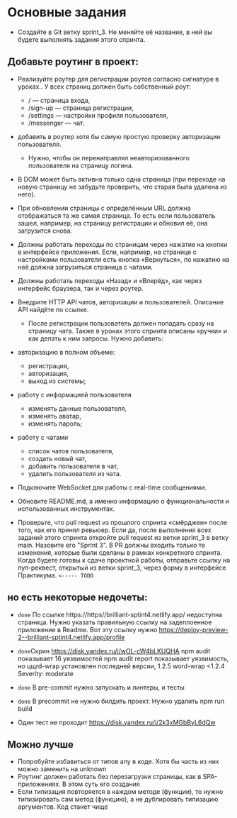 # Основные задания

- Создайте в Git ветку sprint_3. Не меняйте её название, в ней вы будете выполнять задания этого
  спринта.

## Добавьте роутинг в проект:

- Реализуйте роутер для регистрации роутов согласно сигнатуре в уроках.. У всех страниц должен быть
  собственный роут:

  - / — страница входа,
  - /sign-up — страница регистрации,
  - /settings — настройки профиля пользователя,
  - /messenger — чат.

- добавить в роутер хотя бы самую простую проверку авторизации пользователя.

  - Нужно, чтобы он перенаправлял неавторизованного пользователя на страницу логина.

- В DOM может быть активна только одна страница (при переходе на новую страницу не забудьте
  проверить, что старая была удалена из него).

- При обновлении страницы с определённым URL должна отображаться та же самая страница. То есть если
  пользователь зашел, например, на страницу регистрации и обновил её, она загрузится снова.

- Должны работать переходы по страницам через нажатие на кнопки в интерфейсе приложения. Если,
  например, на странице с настройками пользователя есть кнопка «Вернуться», по нажатию на неё должна
  загрузиться страница с чатами.

- Должны работать переходы «Назад» и «Вперёд», как через интерфейс браузера, так и через роутер.

- Внедрите HTTP API чатов, авторизации и пользователей. Описание API найдёте по ссылке.

  - После регистрации пользователь должен попадать сразу на страницу чата. Также в уроках этого
    спринта описаны «ручки» и как делать к ним запросы. Нужно добавить:

- авторизацию в полном объеме:

  - регистрация,
  - авторизация,
  - выход из системы;

- работу с информацией пользователя

  - изменять данные пользователя,
  - изменять аватар,
  - изменять пароль;

- работу с чатами

  - список чатов пользователя,
  - создать новый чат,
  - добавить пользователя в чат,
  - удалить пользователя из чата.

- Подключите WebSocket для работы с real-time сообщениями.

- Обновите README.md, а именно информацию о функциональности и использованных инструментах.

- Проверьте, что pull request из прошлого спринта «смёрджен» после того, как его принял ревьюер.
  Если да, после выполнения всех заданий этого спринта откройте pull request из ветки sprint_3 в
  ветку main. Назовите его "Sprint 3". В PR должны входить только те изменения, которые были сделаны
  в рамках конкретного спринта. Когда будете готовы к сдаче проектной работы, отправьте ссылку на
  пул-реквест, открытый из ветки sprint_3, через форму в интерфейсе Практикума. `<----- TODO`

## но есть некоторые недочеты:

- `done` По ссылке https://https//brilliant-sptint4.netlify.app/ недоступна страница. Нужно указать правильную ссылку на задеплоенное приложение в Readme. Вот эту ссылку нужно https://deploy-preview-2--brilliant-sptint4.netlify.app/profile
- `done`Скрин https://disk.yandex.ru/i/wOL-cW4bLKUQHA npm audit показывает 16 уязвимостей
  npm audit report показывает уязвимость, но цщrd-wrap установлен последней версии, 1.2.5
  word-wrap <1.2.4
  Severity: moderate

- `done` В pre-commit нужно запускать и линтеры, и тесты
- `done` В precommit не нужно билдить проект. Нужно удалить npm run build
- Один тест не проходит https://disk.yandex.ru/i/2k3xMGbByL6dQw

## Можно лучше

- Попробуйте избавиться от типов any в коде. Хотя бы часть из них можно заменить на unknown
- Роутинг должен работать без перезагрузки страницы, как в SPA-приложениях. В этом суть его создания
- Если типизация повторяется в каждом методе (функции), то нужно типизировать сам метод (функцию), а
  не дублировать типизацию аргументов. Код станет чище
